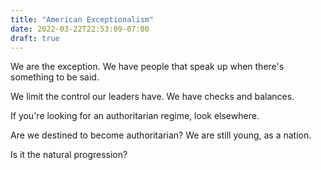 ```yaml
---
title: "American Exceptionalism"
date: 2022-03-22T22:53:09-07:00
draft: true
---
```


We are the exception. We have people that speak up when there's something to be said.

We limit the control our leaders have. We have checks and balances.

If you're looking for an authoritarian regime, look elsewhere.

Are we destined to become authoritarian? We are still young, as a nation.

Is it the natural progression?

